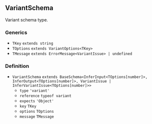 VariantSchema
-------------

Variant schema type.

### Generics

*   `TKey` `extends string`
*   `TOptions` `extends VariantOptions<TKey>`
*   `TMessage` `extends ErrorMessage<VariantIssue> | undefined`

### Definition

*   `VariantSchema` `extends BaseSchema<InferInput<TOptions[number]>, InferOutput<TOptions[number]>, VariantIssue | InferVariantIssue<TOptions[number]>>`
    *   `type` `'variant'`
    *   `reference` `typeof variant`
    *   `expects` `'Object'`
    *   `key` `TKey`
    *   `options` `TOptions`
    *   `message` `TMessage`